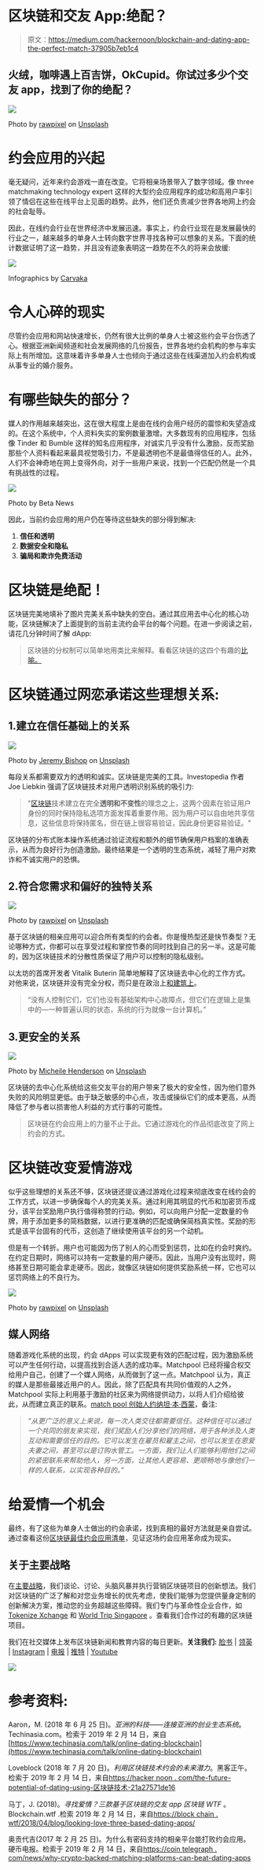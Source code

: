 # 区块链和交友 App:绝配？

> 原文：<https://medium.com/hackernoon/blockchain-and-dating-app-the-perfect-match-37905b7eb1c4>

## 火绒，咖啡遇上百吉饼，OkCupid。你试过多少个交友 app，找到了你的绝配？

![](img/e8cbe8df58e8267c44ff0850f46c0d90.png)

Photo by [rawpixel](https://unsplash.com/@rawpixel?utm_source=medium&utm_medium=referral) on [Unsplash](https://unsplash.com?utm_source=medium&utm_medium=referral)

# 约会应用的兴起

毫无疑问，近年来约会游戏一直在改变。它将相亲场景带入了数字领域。像 three matchmaking technology expert 这样的大型约会应用程序的成功和高用户率引领了情侣在这些在线平台上见面的趋势。此外，他们还负责减少世界各地网上约会的社会耻辱。

因此，在线约会行业在世界经济中发展迅速。事实上，约会行业现在是发展最快的行业之一，越来越多的单身人士转向数字世界寻找各种可以想象的关系。下面的统计数据证明了这一趋势，并且没有迹象表明这一趋势在不久的将来会放缓:

![](img/cfe9a21b27fc9a0e4c3c58838317aea5.png)

Infographics by [Carvaka](https://carvakasextoys.co.uk/)

# 令人心碎的现实

尽管约会应用和网站快速增长，仍然有很大比例的单身人士被这些约会平台伤透了心。根据亚洲新闻频道和社会发展网络的几份报告，世界各地约会机构的参与率实际上有所增加。这意味着许多单身人士也倾向于通过这些在线渠道加入约会机构或从事专业的婚介服务。

# 有哪些缺失的部分？

媒人的作用越来越突出，这在很大程度上是由在线约会用户经历的震惊和失望造成的。在这个系统中，个人资料失实的案例数量激增。大多数现有的应用程序，包括像 Tinder 和 Bumble 这样的知名应用程序，对诚实几乎没有什么激励，反而奖励那些个人资料看起来最具视觉吸引力，不是最透明也不是最值得信任的人。此外，人们不会神奇地在网上变得外向，对于一些用户来说，找到一个匹配仍然是一个具有挑战性的过程。

![](img/4e2261a4e4225c4a991b06a85a6c7266.png)

Photo by Beta News

因此，当前约会应用的用户仍在等待这些缺失的部分得到解决:

1.  **信任和透明**
2.  **数据安全和隐私**
3.  **骗局和欺诈免费活动**

# 区块链是绝配！

区块链完美地填补了图片完美关系中缺失的空白。通过其应用去中心化的核心功能，区块链解决了上面提到的当前主流约会平台的每个问题。在进一步阅读之前，请花几分钟时间了解 dApp:

> 区块链的分权制可以简单地用类比来解释。看看区块链的这四个有趣的[比喻。](https://pstrategic.com/blockchain-vs-cryptocurrency-explained/)

# **区块链通过网恋承诺这些理想关系:**

## 1.建立在信任基础上的关系

![](img/dd202bc2636e26174486a93a6af451e9.png)

Photo by [Jeremy Bishop](https://unsplash.com/@jeremybishop?utm_source=medium&utm_medium=referral) on [Unsplash](https://unsplash.com?utm_source=medium&utm_medium=referral)

每段关系都需要双方的透明和诚实。区块链是完美的工具。Investopedia 作者 Joe Liebkin 强调了区块链技术对用户透明识别系统的吸引力:

> "[区块链](https://blockchain.wtf/what-the-faq/what-is-blockchain/)技术建立在完全**透明和不变性**的理念之上，这两个因素在验证用户身份的同时保持隐私选项方面发挥着重要作用。因为用户可以自由地共享信息，这些信息将保持匿名，但在链上很容易验证，因此身份更容易验证。"

区块链的分布式账本操作系统通过验证流程和额外的细节确保用户档案的准确表示，从而为良好行为创造激励。最终结果是一个透明的生态系统，减轻了用户对欺诈和不诚实用户的恐惧。

## 2.符合您需求和偏好的独特关系

![](img/cdae66b7789e913db65529e9573d9111.png)

Photo by [rawpixel](https://unsplash.com/@rawpixel?utm_source=medium&utm_medium=referral) on [Unsplash](https://unsplash.com?utm_source=medium&utm_medium=referral)

基于区块链的相亲应用可以迎合所有类型的约会者。你是慢热型还是快节奏型？无论哪种方式，你都可以在享受过程和掌控节奏的同时找到自己的另一半。这是可能的，因为区块链技术的分散性质保证了用户可以控制的隐私级别。

以太坊的首席开发者 Vitalik Buterin 简单地解释了区块链去中心化的工作方式。对他来说，区块链并没有完全分权，而只是在政治上[和建筑上](/@VitalikButerin/the-meaning-of-decentralization-a0c92b76a274)。

> “没有人控制它们，它们也没有基础架构中心故障点，但它们在逻辑上是集中的—一种普遍认同的状态，系统的行为就像一台计算机。”

## 3.更安全的关系

![](img/9d41eb2329f150d415dcaf7c877ab705.png)

Photo by [Micheile Henderson](https://unsplash.com/@micheile?utm_source=medium&utm_medium=referral) on [Unsplash](https://unsplash.com?utm_source=medium&utm_medium=referral)

区块链的去中心化系统给这些交友平台的用户带来了极大的安全性，因为他们意外失败的风险明显更低。由于缺乏敏感的中心点，攻击或操纵它们的成本更高，从而降低了参与者以损害他人利益的方式行事的可能性。

> 区块链在约会应用上的力量不止于此。它通过游戏化的作品彻底改变了网上约会的方式。

# 区块链改变爱情游戏

似乎这些理想的关系还不够，区块链还提议通过游戏化过程来彻底改变在线约会的工作方式，以进一步确保每个人的完美关系。通过利用其明显的代币和加密货币成分，该平台奖励用户执行值得称赞的行动。例如，可以向用户分配一定数量的令牌，用于添加更多的简档数据，以进行更准确的匹配或确保简档真实性。奖励的形式是该平台固有的代币，这创造了继续使用该平台的另一个动机。

但是有一个转折。用户也可能因为伤了别人的心而受到惩罚，比如在约会时爽约。在约定日期时，网络可以持有一定数量的用户硬币。因此，当用户没有出现时，网络甚至日期可能会拿走硬币。因此，就像区块链如何提供奖励系统一样，它也可以惩罚网络上的不良行为。

![](img/fd035c3181199eed669a89113289f736.png)

Photo by [rawpixel](https://unsplash.com/@rawpixel?utm_source=medium&utm_medium=referral) on [Unsplash](https://unsplash.com?utm_source=medium&utm_medium=referral)

## 媒人网络

随着游戏化系统的出现，约会 dApps 可以实现更有效的匹配过程，因为激励系统可以产生任何行动，以提高找到合适人选的成功率。Matchpool 已经将撮合权交给用户自己，创建了一个媒人网络，从而做到了这一点。Matchpool 认为，真正的媒人是那些最接近用户的人。因此，除了匹配具有共同价值观的人之外，Matchpool 实际上利用基于激励的社区来为网络提供动力，以将人们介绍给彼此，从而建立真正的联系。[match pool 创始人约纳坦·本·西蒙](https://cointelegraph.com/news/why-crypto-backed-matchmaking-platforms-can-beat-dating-apps)，备注:

> *“从更广泛的意义上来说，每一次人类交往都需要信任。这种信任可以通过一个共同的朋友来实现，我们奖励人们分享他们的网络，用于各种涉及人类互动和需要信任的目的。它可以发生在雇员和雇主之间，也可以发生在恩爱夫妻之间，甚至可以是订购水管工。一方面，我们让人们能够利用他们之间的紧密联系来帮助他人，另一方面，让其他人更容易、更顺畅地与像他们一样的人联系，以实现各种目的。”*

# 给爱情一个机会

最终，有了这些为单身人士做出的约会承诺，找到真相的最好方法就是亲自尝试。通过查看这份[区块链最佳约会应用清单](https://pstrategic.com/the-best-blockchain-dating-apps/)，见证这场约会应用革命成为现实。

## 关于主要战略

在[主要战略](https://pstrategic.com/services/)，我们谈论、讨论、头脑风暴并执行营销区块链项目的创新想法。我们对区块链的广泛了解和对您业务增长的优先考虑，使我们能够为您提供量身定制的创新解决方案，推动您的业务超越这些障碍。我们专门与革命性企业合作，如 [Tokenize Xchange](https://tokenize.exchange/) 和 [World Trip Singapore](https://wtxt.io/) 。查看我们合作过的有趣的区块链项目。

我们在社交媒体上发布区块链新闻和教育内容的每日更新。**关注我们:**
[脸书](https://www.facebook.com/principalstrategic/) | [领英](http://linkedin.com/company/principal-strategic-pte-ltd/) | [Instagram](https://www.instagram.com/principal_strategic/) | [电报](https://t.me/pscryptosphere) | [推特](http://twitter.com/LtdPrincipal) | [Youtube](https://www.youtube.com/channel/UCGI7uNK4mh6FosHYCFTOegQ/featured)

![](img/cbbd9e19eff31e81bd642e50c560fbe5.png)

# 参考资料:

Aaron，M. (2018 年 6 月 25 日)。*亚洲的科技——连接亚洲的创业生态系统*。Techinasia.com。检索于 2019 年 2 月 14 日，来自[https://www.techinasia.com/talk/online-dating-blockchain](https://www.techinasia.com/talk/online-dating-blockchain)

Loveblock (2018 年 7 月 20 日)。*利用区块链技术约会的未来潜力*。黑客正午。检索于 2019 年 2 月 14 日，来自[https://hacker noon . com/the-future-potential-of-dating-using-区块链技术-21a27571de16](https://hackernoon.com/the-future-potential-of-dating-using-blockchain-technology-21a27571de16)

马丁，J. (2018)。*寻找爱情？三款基于区块链的交友 app 区块链 WTF* 。Blockchain.wtf .检索 2019 年 2 月 14 日，来自[https://block chain . wtf/2018/04/blog/looking-love-three-based-dating-apps/](https://blockchain.wtf/2018/04/blog/looking-love-three-blockchain-based-dating-apps/)

奥贡代吉(2017 年 2 月 25 日)。为什么有密码支持的相亲平台能打败约会应用。硬币电报。检索于 2019 年 2 月 14 日，来自[https://coin telegraph . com/news/why-crypto-backed-matching-platforms-can-beat-dating-apps](https://cointelegraph.com/news/why-crypto-backed-matchmaking-platforms-can-beat-dating-apps)